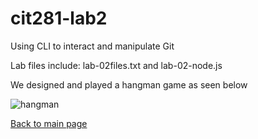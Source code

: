 # cit281-lab2
Using CLI to interact and manipulate Git

Lab files include: lab-02files.txt and lab-02-node.js

We designed and played a hangman game as seen below 

![hangman](https://github.com/opyle/cit281-lab2/assets/166080658/c8b47916-706c-42f8-8efb-0f50bfcb178d)





[Back to main page](https://opyle.github.io/CIT281/)
